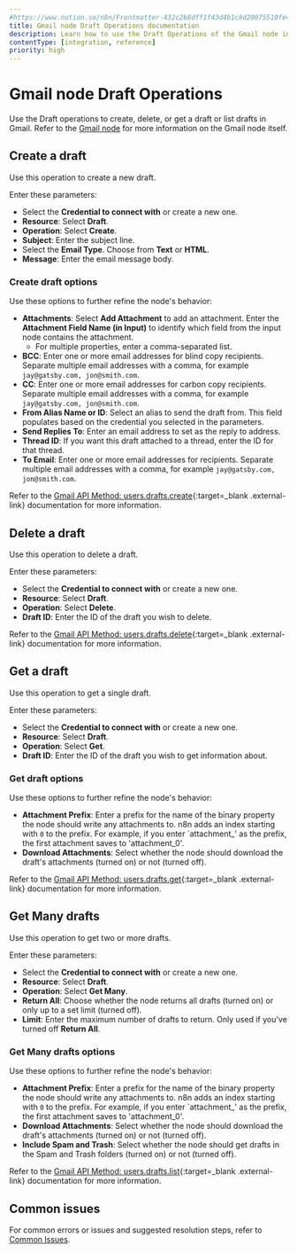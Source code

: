 ```yaml
---
#https://www.notion.so/n8n/Frontmatter-432c2b8dff1f43d4b1c8d20075510fe4
title: Gmail node Draft Operations documentation
description: Learn how to use the Draft Operations of the Gmail node in n8n. Follow technical documentation to integrate Draft Operations into your workflows.
contentType: [integration, reference]
priority: high
---
```


# Gmail node Draft Operations

Use the Draft operations to create, delete, or get a draft or list drafts in Gmail. Refer to the [Gmail node](/integrations/builtin/app-nodes/n8n-nodes-base.gmail/) for more information on the Gmail node itself.

## Create a draft

Use this operation to create a new draft.

Enter these parameters:

* Select the **Credential to connect with** or create a new one.
* **Resource**: Select **Draft**.
* **Operation**: Select **Create**.
* **Subject**: Enter the subject line.
* Select the **Email Type**. Choose from **Text** or **HTML**.
* **Message**: Enter the email message body.

### Create draft options

Use these options to further refine the node's behavior:

* **Attachments**: Select **Add Attachment** to add an attachment. Enter the **Attachment Field Name (in Input)** to identify which field from the input node contains the attachment.
    * For multiple properties, enter a comma-separated list.
* **BCC**: Enter one or more email addresses for blind copy recipients. Separate multiple email addresses with a comma, for example `jay@gatsby.com, jon@smith.com`.
* **CC**: Enter one or more email addresses for carbon copy recipients. Separate multiple email addresses with a comma, for example `jay@gatsby.com, jon@smith.com`.
* **From Alias Name or ID**: Select an alias to send the draft from. This field populates based on the credential you selected in the parameters.
* **Send Replies To**: Enter an email address to set as the reply to address.
* **Thread ID**: If you want this draft attached to a thread, enter the ID for that thread.
* **To Email**: Enter one or more email addresses for recipients. Separate multiple email addresses with a comma, for example `jay@gatsby.com, jon@smith.com`.

Refer to the [Gmail API Method: users.drafts.create](https://developers.google.com/gmail/api/reference/rest/v1/users.drafts/create){:target=_blank .external-link} documentation for more information.

## Delete a draft

Use this operation to delete a draft.

Enter these parameters:

* Select the **Credential to connect with** or create a new one.
* **Resource**: Select **Draft**.
* **Operation**: Select **Delete**.
* **Draft ID**: Enter the ID of the draft you wish to delete.

Refer to the [Gmail API Method: users.drafts.delete](https://developers.google.com/gmail/api/reference/rest/v1/users.drafts/delete){:target=_blank .external-link} documentation for more information.

## Get a draft

Use this operation to get a single draft.

Enter these parameters:

* Select the **Credential to connect with** or create a new one.
* **Resource**: Select **Draft**.
* **Operation**: Select **Get**.
* **Draft ID**: Enter the ID of the draft you wish to get information about.

### Get draft options

Use these options to further refine the node's behavior:

* **Attachment Prefix**: Enter a prefix for the name of the binary property the node should write any attachments to. n8n adds an index starting with `0` to the prefix. For example, if you enter `attachment_' as the prefix, the first attachment saves to 'attachment_0'.
* **Download Attachments**: Select whether the node should download the draft's attachments (turned on) or not (turned off).

Refer to the [Gmail API Method: users.drafts.get](https://developers.google.com/gmail/api/reference/rest/v1/users.drafts/get){:target=_blank .external-link} documentation for more information.

<!-- vale off -->
## Get Many drafts
<!-- vale on -->

Use this operation to get two or more drafts.

Enter these parameters:

* Select the **Credential to connect with** or create a new one.
* **Resource**: Select **Draft**.
* **Operation**: Select **Get Many**.
* **Return All**: Choose whether the node returns all drafts (turned on) or only up to a set limit (turned off).
* **Limit**: Enter the maximum number of drafts to return. Only used if you've turned off **Return All**.

<!-- vale off -->
### Get Many drafts options
<!-- vale on -->

Use these options to further refine the node's behavior:

* **Attachment Prefix**: Enter a prefix for the name of the binary property the node should write any attachments to. n8n adds an index starting with `0` to the prefix. For example, if you enter `attachment_' as the prefix, the first attachment saves to 'attachment_0'.
* **Download Attachments**: Select whether the node should download the draft's attachments (turned on) or not (turned off).
* **Include Spam and Trash**: Select whether the node should get drafts in the Spam and Trash folders (turned on) or not (turned off).

Refer to the [Gmail API Method: users.drafts.list](https://developers.google.com/gmail/api/reference/rest/v1/users.drafts/list){:target=_blank .external-link} documentation for more information.

## Common issues

For common errors or issues and suggested resolution steps, refer to [Common Issues](/integrations/builtin/app-nodes/n8n-nodes-base.gmail/common-issues/).
